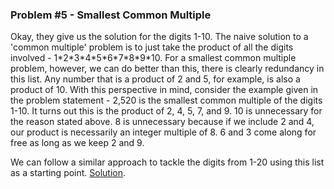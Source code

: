 ### Problem \#5 - Smallest Common Multiple
Okay, they give us the solution for the digits 1-10. The naive solution to a 'common multiple' problem is to just take the product of all the digits involved - 1\*2\*3\*4\*5\*6\*7\*8\*9\*10. For a smallest common multiple problem, however, we can do better than this, there is clearly redundancy in this list. Any number that is a product of 2 and 5, for example, is also a product of 10. With this perspective in mind, consider the example given in the problem statement - 2,520 is the smallest common multiple of the digits 1-10. It turns out this is the product of 2, 4, 5, 7, and 9. 10 is unnecessary for the reason stated above. 8 is unnecessary because if we include 2 and 4, our product is necessarily an integer multiple of 8. 6 and 3 come along for free as long as we keep 2 and 9.

We can follow a similar approach to tackle the digits from 1-20 using this list as a starting point. [Solution](https://github.com/stevejryan/ProjectEuler/tree/master/p0005/Solution.MD).
